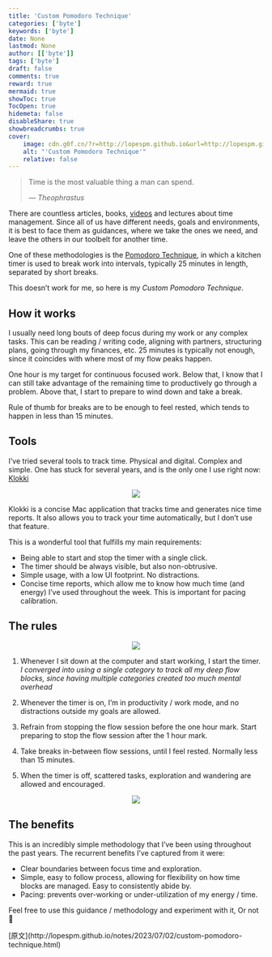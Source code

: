 ```yaml
---
title: 'Custom Pomodoro Technique'
categories: ['byte']
keywords: ['byte']
date: None
lastmod: None
author: [['byte']]
tags: ['byte']
draft: false 
comments: true
reward: true 
mermaid: true 
showToc: true 
TocOpen: true 
hidemeta: false 
disableShare: true 
showbreadcrumbs: true 
cover:
    image: cdn.g0f.cn/?r=http://lopespm.github.io&url=http://lopespm.github.io/files/custom_pomodoro/timer_full_dialog.png
    alt: "'Custom Pomodoro Technique'"
    relative: false
---
```


<div>

<blockquote>
<p>Time is the most valuable thing a man can spend.</p>
<p><em>― Theophrastus</em></p>
</blockquote>
<p>There are countless articles, books, <a href="https://www.youtube.com/watch?v=aXvDEmo6uS4">videos</a> and lectures about time management. Since all of us have different needs, goals and environments, it is best to face them as guidances, where we take the ones we need, and leave the others in our toolbelt for another time.</p>
<p>One of these methodologies is the <a href="https://en.wikipedia.org/wiki/Pomodoro_Technique">Pomodoro Technique</a>, in which a kitchen timer is used to break work into intervals, typically 25 minutes in length, separated by short breaks. </p>
<p>This doesn’t work for me, so here is my <em>Custom Pomodoro Technique</em>.</p>
<h2 id="how-it-works">How it works</h2>
<p>I usually need long bouts of deep focus during my work or any complex tasks. This can be reading / writing code, aligning with partners, structuring plans, going through my finances, etc. 25 minutes is typically not enough, since it coincides with where most of my flow peaks happen.</p>
<p>One hour is my target for continuous focused work. Below that, I know that I can still take advantage of the remaining time to productively go through a problem. Above that, I start to prepare to wind down and take a break.</p>
<p>Rule of thumb for breaks are to be enough to feel rested, which tends to happen in less than 15 minutes.</p>
<h2 id="tools">Tools</h2>
<p>I’ve tried several tools to track time. Physical and digital. Complex and simple. One has stuck for several years, and is the only one I use right now: <a href="https://www.klokki.com/">Klokki</a></p>
<center>
<source type="image/webp"/>
<source type="image/png"/>
<img src="cdn.g0f.cn/?r=http://lopespm.github.io&url=http://lopespm.github.io/files/custom_pomodoro/timer_full_dialog.png"/>
</center>
<p>Klokki is a concise Mac application that tracks time and generates nice time reports. It also allows you to track your time automatically, but I don’t use that feature.</p>
<p>This is a wonderful tool that fulfills my main requirements:</p>
<ul>
<li>Being able to start and stop the timer with a single click.</li>
<li>The timer should be always visible, but also non-obtrusive.</li>
<li>Simple usage, with a low UI footprint. No distractions.</li>
<li>Concise time reports, which allow me to know how much time (and energy) I’ve used throughout the week. This is important for pacing calibration.</li>
</ul>
<h2 id="the-rules">The rules</h2>
<center>
<source type="image/webp"/>
<source type="image/png"/>
<img src="cdn.g0f.cn/?r=http://lopespm.github.io&url=http://lopespm.github.io/files/custom_pomodoro/timer_on_1_minute.png"/>
</center>
<ol>
<li>
<p>Whenever I sit down at the computer and start working, I start the timer. <em>I converged into using a single category to track all my deep flow blocks, since having multiple categories created too much mental overhead</em></p>
</li>
<li>
<p>Whenever the timer is on, I’m in productivity / work mode, and no distractions outside my goals are allowed.</p>
</li>
<li>
<p>Refrain from stopping the flow session before the one hour mark. Start preparing to stop the flow session after the 1 hour mark.</p>
</li>
<li>
<p>Take breaks in-between flow sessions, until I feel rested. Normally less than 15 minutes.</p>
</li>
<li>
<p>When the timer is off, scattered tasks, exploration and wandering are allowed and encouraged.</p>
</li>
</ol>
<center>
<source type="image/webp"/>
<source type="image/png"/>
<img src="cdn.g0f.cn/?r=http://lopespm.github.io&url=http://lopespm.github.io/files/custom_pomodoro/timer_off.png"/>
</center>
<h2 id="the-benefits">The benefits</h2>
<p>This is an incredibly simple methodology that I’ve been using throughout the past years. The recurrent benefits I’ve captured from it were:</p>
<ul>
<li>Clear boundaries between focus time and exploration.</li>
<li>Simple, easy to follow process, allowing for flexibility on how time blocks are managed. Easy to consistently abide by.</li>
<li>Pacing: prevents over-working or under-utilization of my energy / time.</li>
</ul>
<p>Feel free to use this guidance / methodology and experiment with it, Or not 🙏</p>

</div>

<div>
[原文](http://lopespm.github.io/notes/2023/07/02/custom-pomodoro-technique.html)
</div>


